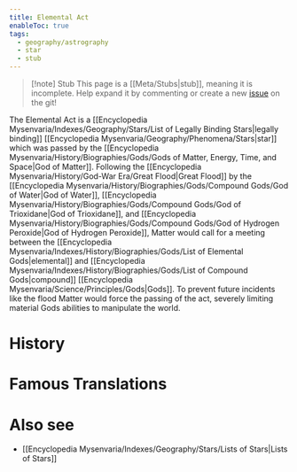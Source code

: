 ```yaml
---
title: Elemental Act
enableToc: true
tags:
  - geography/astrography
  - star
  - stub
---
```


> [!note] Stub
> This page is a [[Meta/Stubs|stub]], meaning it is incomplete. Help expand it by commenting or create a new [issue](https://github.com/RagtimeGal/quartz--encyclopedia-mysenvaria/issues/new/choose) on the git!

The Elemental Act is a [[Encyclopedia Mysenvaria/Indexes/Geography/Stars/List of Legally Binding Stars|legally binding]] [[Encyclopedia Mysenvaria/Geography/Phenomena/Stars|star]] which was passed by the [[Encyclopedia Mysenvaria/History/Biographies/Gods/Gods of Matter, Energy, Time, and Space|God of Matter]]. Following the [[Encyclopedia Mysenvaria/History/God-War Era/Great Flood|Great Flood]] by the [[Encyclopedia Mysenvaria/History/Biographies/Gods/Compound Gods/God of Water|God of Water]], [[Encyclopedia Mysenvaria/History/Biographies/Gods/Compound Gods/God of Trioxidane|God of Trioxidane]], and [[Encyclopedia Mysenvaria/History/Biographies/Gods/Compound Gods/God of Hydrogen Peroxide|God of Hydrogen Peroxide]], Matter would call for a meeting between the [[Encyclopedia Mysenvaria/Indexes/History/Biographies/Gods/List of Elemental Gods|elemental]] and [[Encyclopedia Mysenvaria/Indexes/History/Biographies/Gods/List of Compound Gods|compound]] [[Encyclopedia Mysenvaria/Science/Principles/Gods|Gods]]. To prevent future incidents like the flood Matter would force the passing of the act, severely limiting material Gods abilities to manipulate the world.
# History

# Famous Translations

# Also see
- [[Encyclopedia Mysenvaria/Indexes/Geography/Stars/Lists of Stars|Lists of Stars]]
